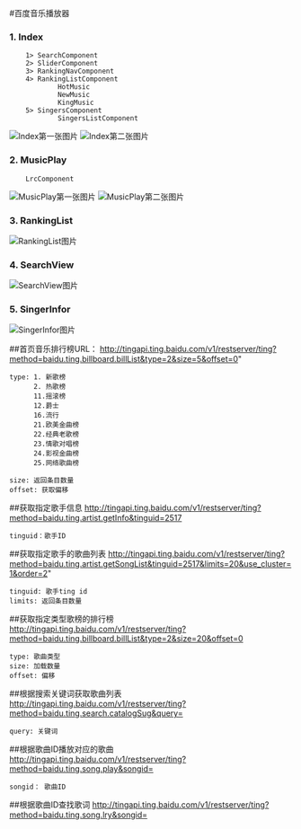 
#百度音乐播放器

###	1. Index
	   	1> SearchComponent
	   	2> SliderComponent
	   	3> RankingNavComponent
	   	4> RankingListComponent
	   			HotMusic
	   			NewMusic
	   			KingMusic
	   	5> SingersComponent
	   			SingersListComponent
![Index第一张图片](https://github.com/wang2304411715/VueMusicPlayer/blob/master/PreviewImages/index1.png)
![Index第二张图片](https://github.com/wang2304411715/VueMusicPlayer/blob/master/PreviewImages/index2.png)
###	2. MusicPlay
		LrcComponent
![MusicPlay第一张图片](https://github.com/wang2304411715/VueMusicPlayer/blob/master/PreviewImages/musicPlay1.png)
![MusicPlay第二张图片](https://github.com/wang2304411715/VueMusicPlayer/blob/master/PreviewImages/musicPlay2.png)
###	3. RankingList
![RankingList图片](https://github.com/wang2304411715/VueMusicPlayer/blob/master/PreviewImages/rangkingList.png)
###	4. SearchView	
![SearchView图片](https://github.com/wang2304411715/VueMusicPlayer/blob/master/PreviewImages/searchView.png)
###	5. SingerInfor
![SingerInfor图片](https://github.com/wang2304411715/VueMusicPlayer/blob/master/PreviewImages/singerSongs.png)

##首页音乐排行榜URL：
http://tingapi.ting.baidu.com/v1/restserver/ting?method=baidu.ting.billboard.billList&type=2&size=5&offset=0"

	type: 1. 新歌榜
		  2. 热歌榜
		  11.摇滚榜
		  12.爵士
		  16.流行
		  21.欧美金曲榜
		  22.经典老歌榜
		  23.情歌对唱榜
		  24.影视金曲榜
		  25.网络歌曲榜

	size: 返回条目数量
	offset: 获取偏移

##获取指定歌手信息
http://tingapi.ting.baidu.com/v1/restserver/ting?method=baidu.ting.artist.getInfo&tinguid=2517
	
	tinguid：歌手ID


##获取指定歌手的歌曲列表
http://tingapi.ting.baidu.com/v1/restserver/ting?method=baidu.ting.artist.getSongList&tinguid=2517&limits=20&use_cluster=1&order=2"

	tinguid: 歌手ting id
	limits: 返回条目数量


##获取指定类型歌榜的排行榜
http://tingapi.ting.baidu.com/v1/restserver/ting?method=baidu.ting.billboard.billList&type=2&size=20&offset=0

	type: 歌曲类型
    size: 加载数量
    offset: 偏移

##根据搜索关键词获取歌曲列表
http://tingapi.ting.baidu.com/v1/restserver/ting?method=baidu.ting.search.catalogSug&query=

	query: 关键词

##根据歌曲ID播放对应的歌曲
http://tingapi.ting.baidu.com/v1/restserver/ting?method=baidu.ting.song.play&songid=

	songid： 歌曲ID

##根据歌曲ID查找歌词
http://tingapi.ting.baidu.com/v1/restserver/ting?method=baidu.ting.song.lry&songid=
